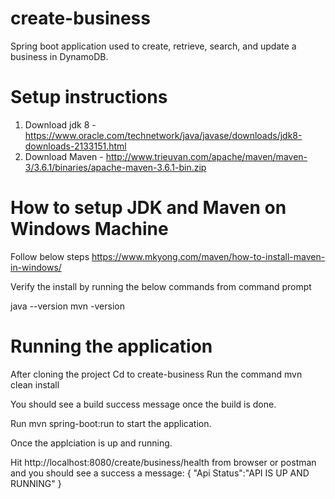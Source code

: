 # create-business
Spring boot application used to create, retrieve, search, and update a business in DynamoDB.

# Setup instructions
1. Download jdk 8 - https://www.oracle.com/technetwork/java/javase/downloads/jdk8-downloads-2133151.html
2. Download Maven - http://www.trieuvan.com/apache/maven/maven-3/3.6.1/binaries/apache-maven-3.6.1-bin.zip

# How to setup JDK and Maven on Windows Machine
Follow below steps
https://www.mkyong.com/maven/how-to-install-maven-in-windows/ 

Verify the install by running the below commands from command prompt

java --version
mvn -version

# Running the application
After cloning the project
Cd to create-business
Run the command mvn clean install

You should see a build success message once the build is done.

Run mvn spring-boot:run to start the application.

Once the applciation is up and running. 

Hit http://localhost:8080/create/business/health from browser or postman and you should see a success a message: 
{
   "Api Status":"API IS UP AND RUNNING"
}

